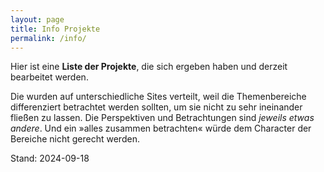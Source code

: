 ```yaml
---
layout: page
title: Info Projekte
permalink: /info/
---
```


Hier ist eine **Liste der Projekte**, die sich ergeben haben und derzeit bearbeitet werden. 

Die wurden auf unterschiedliche Sites verteilt, weil die Themenbereiche differenziert betrachtet werden sollten, um sie nicht zu sehr ineinander fließen zu lassen. Die Perspektiven und Betrachtungen sind *jeweils etwas andere*. Und ein »alles zusammen betrachten« würde dem Character der Bereiche nicht gerecht werden. 


Stand: 2024-09-18
